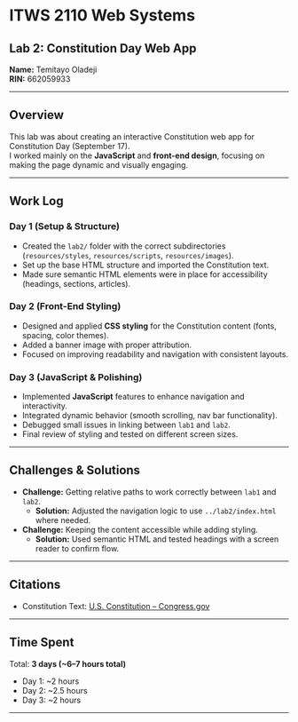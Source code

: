 # ITWS 2110 Web Systems  
## Lab 2: Constitution Day Web App  

**Name:** Temitayo Oladeji  
**RIN:** 662059933  

---

## Overview  
This lab was about creating an interactive Constitution web app for Constitution Day (September 17).  
I worked mainly on the **JavaScript** and **front-end design**, focusing on making the page dynamic and visually engaging.  

---

## Work Log  

### Day 1 (Setup & Structure)  
- Created the `lab2/` folder with the correct subdirectories (`resources/styles`, `resources/scripts`, `resources/images`).  
- Set up the base HTML structure and imported the Constitution text.  
- Made sure semantic HTML elements were in place for accessibility (headings, sections, articles).  

### Day 2 (Front-End Styling)  
- Designed and applied **CSS styling** for the Constitution content (fonts, spacing, color themes).  
- Added a banner image with proper attribution.  
- Focused on improving readability and navigation with consistent layouts.  

### Day 3 (JavaScript & Polishing)  
- Implemented **JavaScript** features to enhance navigation and interactivity.  
- Integrated dynamic behavior (smooth scrolling, nav bar functionality).  
- Debugged small issues in linking between `lab1` and `lab2`.  
- Final review of styling and tested on different screen sizes.  

---

## Challenges & Solutions  
- **Challenge:** Getting relative paths to work correctly between `lab1` and `lab2`.  
  - **Solution:** Adjusted the navigation logic to use `../lab2/index.html` where needed.  
- **Challenge:** Keeping the content accessible while adding styling.  
  - **Solution:** Used semantic HTML and tested headings with a screen reader to confirm flow.  

---

## Citations  
- Constitution Text: [U.S. Constitution – Congress.gov](https://constitution.congress.gov/constitution/)  
 

---

## Time Spent  
Total: **3 days (~6–7 hours total)**  
- Day 1: ~2 hours  
- Day 2: ~2.5 hours  
- Day 3: ~2 hours  

---
